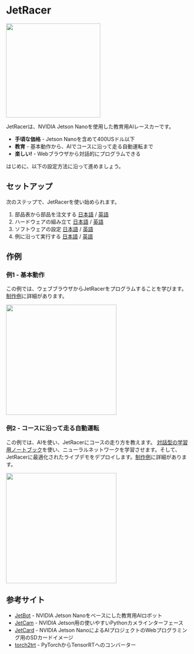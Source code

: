 
#  JetRacer

 <img src = "https://user-images.githubusercontent.com/25759564/60384726-40f1a300-9a36-11e9-90df-e8fdcf2f69ae.jpg" height = 256>

 JetRacerは、NVIDIA Jetson Nanoを使用した教育用AIレースカーです。
- **手頃な価格** -  Jetson Nanoを含めて400USドル以下
- **教育** - 基本動作から、AIでコースに沿って走る自動運転まで
- **楽しい!** -  Webブラウザから対話的にプログラムできる

はじめに、以下の設定方法に沿って進めましょう。

## セットアップ

次のステップで、JetRacerを使い始められます。

1. 部品表から部品を注文する [日本語](docs/bill_of_materials_ja.md) / [英語](docs/bill_of_materials.md)
1. ハードウェアの組み立て [日本語](docs/hardware_setup_ja.md) / [英語](docs/hardware_setup.md)
1. ソフトウェアの設定 [日本語](docs/software_setup_ja.md) / [英語](docs/software_setup.md)
1. 例に沿って実行する [日本語](docs/examples_ja.md) / [英語](docs/examples.md)

## 作例

### 例1 - 基本動作

この例では、ウェブブラウザからJetRacerをプログラムすることを学びます。 [制作例](docs/examples_ja.md)に詳細があります。

 <img src="https://user-images.githubusercontent.com/4212806/60383497-68d90a80-9a26-11e9-9a18-778b7d3a3221.gif" height=300 />

### 例2 - コースに沿って走る自動運転

この例では、AIを使い、JetRacerにコースの走り方を教えます。 [対話型の学習用ノートブック](notebooks/interactive_regression_ja.ipynb)を使い、ニューラルネットワークを学習させます。そして、JetRacerに最適化されたライブデモをデプロイします。[制作例](docs/examples_ja.md)に詳細があります。

 <img src = "https://user-images.githubusercontent.com/4212806/60383389-bd7b8600-9a24-11e9-9f64-926e5edb52cc.gif" height=300 />

## 参考サイト

-  [JetBot](http://github.com/NVIDIA-AI-IOT/jetbot) -  NVIDIA Jetson Nanoをベースにした教育用AIロボット
-  [JetCam](http://github.com/NVIDIA-AI-IOT/jetcam) -  NVIDIA Jetson用の使いやすいPythonカメラインターフェース
-  [JetCard](http://github.com/NVIDIA-AI-IOT/jetcard) -  NVIDIA Jetson NanoによるAIプロジェクトのWebプログラミング用のSDカードイメージ
-  [torch2trt](http://github.com/NVIDIA-AI-IOT/torch2trt) -  PyTorchからTensorRTへのコンバーター
